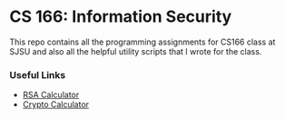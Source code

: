 # CS 166: Information Security

This repo contains all the programming assignments for CS166 class at SJSU and also all the helpful utility scripts that I wrote for the class.

### Useful Links
* [RSA Calculator](https://www.tausquared.net/pages/ctf/rsa.html)
* [Crypto Calculator](https://cryptocalc.giondesign.com.au/digital-signature-calc/)
